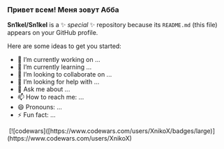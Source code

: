 ### Привет всем! Меня зовут Абба

**Sn1kel/Sn1kel** is a ✨ _special_ ✨ repository because its `README.md` (this file) appears on your GitHub profile.

Here are some ideas to get you started:

- 🔭 I’m currently working on ...
- 🌱 I’m currently learning ...
- 👯 I’m looking to collaborate on ...
- 🤔 I’m looking for help with ...
- 💬 Ask me about ...
- 📫 How to reach me: ...
- 😄 Pronouns: ...
- ⚡ Fun fact: ...

<img scr="https://yandex.ru/images/search?from=tabbar&img_url=https%3A%2F%2Fthecodebytes.com%2Fwp-content%2Fuploads%2F2021%2F10%2Fcodewars-logo-1.png&lr=11008&pos=0&rpt=simage&text=codewars" href="https://www.codewars.com/">
[![codewars]([https://www.codewars.com/users/XnikoX/badges/large)](https://www.codewars.com/users/XnikoX)
